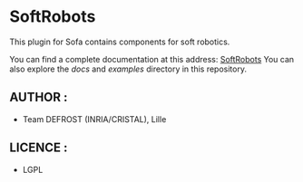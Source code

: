 # SoftRobots
This plugin for Sofa contains components for soft robotics.

You can find a complete documentation at this address: [SoftRobots](https://project.inria.fr/softrobot/)
You can also explore the *docs* and *examples* directory in this repository. 

## AUTHOR :
 - Team DEFROST (INRIA/CRISTAL), Lille

## LICENCE :
 - LGPL
